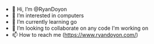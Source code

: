 - 👋 Hi, I’m @RyanDoyon
- 👀 I’m interested in computers
- 🌱 I’m currently learning go
- 💞️ I’m looking to collaborate on any code I'm working on
- 📫 How to reach me (https://www.ryandoyon.com/)

<!---
RyanDoyon/RyanDoyon is a ✨ special ✨ repository because its `README.md` (this file) appears on your GitHub profile.
You can click the Preview link to take a look at your changes.
--->
